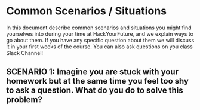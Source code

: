# Common Scenarios / Situations 

In this document describe common scenarios and situations you might find yourselves into during your time at HackYourFuture, and we explain ways to go about them. If you have any specific question about them we will discuss it in your first weeks of the course. You can also ask questions on you class Slack Channel!

## SCENARIO 1: Imagine you are stuck with your homework but at the same time you feel too shy to ask a question. What do you do to solve this problem?

